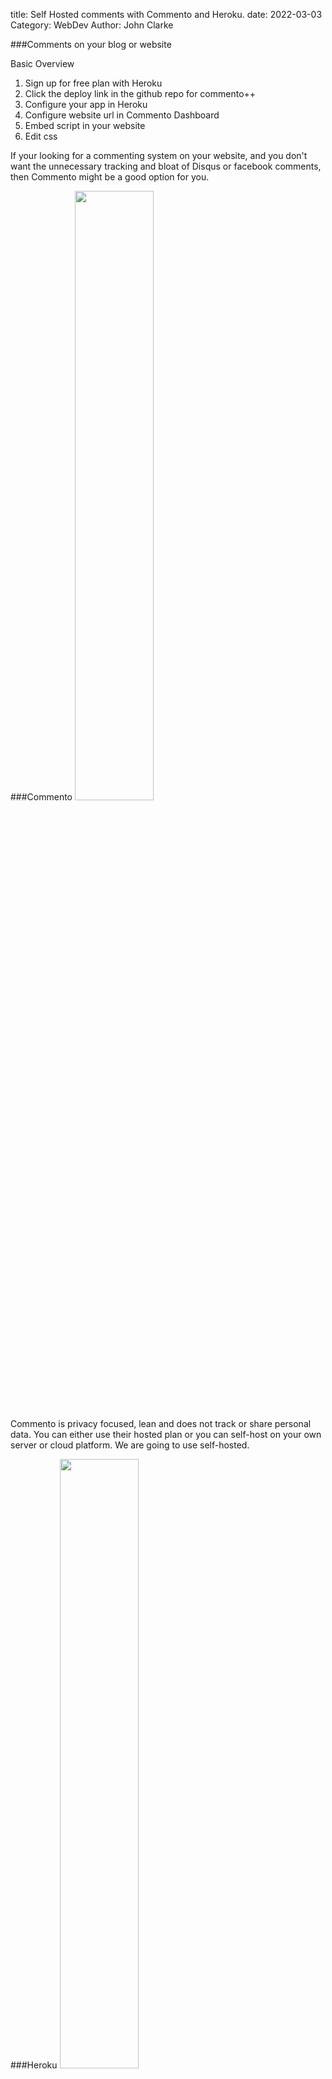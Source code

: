 title: Self Hosted comments with Commento and Heroku.
date: 2022-03-03
Category: WebDev
Author: John Clarke

###Comments on your blog or website

Basic Overview 

1. Sign up for free plan with Heroku
2. Click the deploy link in the github repo for commento++
3. Configure your app in Heroku
4. Configure website url in Commento Dashboard
5. Embed script in your website
6. Edit css 

If your looking for a commenting system on your website, and you don't want the unnecessary tracking and bloat of Disqus or facebook comments, then Commento might be a good option for you.



###Commento
<img src="images/commento-heroku-deploy.jpg" class="img-fluid" width="50%">

Commento is privacy focused, lean and does not track or share personal data.  You can either use their hosted plan or you can self-host on your own server or cloud platform.  We are going to use self-hosted.

###Heroku
<img src="images/heroku-screenshot.jpg" class="img-fluid" width="50%">

A good way to try out Commento as a self hosted option is to used Heroku as your cloud application host.

###1. Sign up for free plan with Heroku

Sign-up for a Free account at Heroku.

Heroku has a free plan to get you started with your MVP's or personal projects apps.  The free plan comes with 550 to 1000 dyno hours per month.  Dynos are virtualized Linux containers that run your app and are able to scale to your needs. <a href="https://www.heroku.com/dynos">https://www.heroku.com/dynos</a>

### 2. Click the deploy link in the github repo for commento++


Its a good idea to read  through the readme file of this repo before clicking  the deploy link.

The Github Repo for Commentoplusplus:

 <a href="https://github.com/souramoo/commentoplusplus">https://github.com/souramoo/commentoplusplus</a>
 
This is a fork of Commento that offers additional features and fixes as well as one-click deploy to Heroku. 

Click the deploy link in the github repo for commento++

###3.  Configure your app in Heroku

Sign in if you need to.  Heroku will bring you to the configuration page for deploying Commento

There are just a couple of field that are required.

<img src="/images/create-app-heroku.jpg" class="img-fluid" width="50%">

-App Name 

-COMMENTO_FORBID_NEW_OWNERS 
    default  is false.  You should set this to 'true' so that only you can register an admin account. You can also change this later from the heroku dashbar.

-COMMENTO_ORIGIN
    This one is important.  This is the url of where Commento will be hosted.  It will also be where you will login in to your admin dashboard for managing the commenting system.  You can configure a subdomain with your domain host like 'commento.yoursite.com'  or you can just do with the domain that Heroku gives you.  But since you havent created the app yet ,  you don't have the Heroku address for the app yet.  So just put in a place holder like "commento.yoursite.com".  It is important to change this once you get the Heroku address for the app.

All the other setting you can leave as is or change them if you know what your doing.
When you done click on "Deploy app"

It will take a few minute to build and then Heroku will take you to your dashboard where you can see the app.  Heroku will give the app a random name.  You can change this name if you wish to help remember what it is.  


To change your app name click the app and go to settings. In the app name field give your app a new name and then click save. 


When you change the App Name under settings , Heroku will also update its url for the app.

If you plan to use Heroku's url for your app, you need to change it from the place holder used at the beginning.

From the Heroku dashboard, Click on the app and then click on settings.  

Scroll down and look under the config Vars for 'COMMENTO'

On the top right of the screen you can click open app to go to your app url.  When you do, copy the url and come back to your app settings in Heroku to update your COMMENTO_ORIGIN under 'congif vars.'  

Edit this value with pencil icon and paste in your url for your app. click save changes.

### 4. Configure website url in Commento Dashboard

Now its time to set up your Commento dashboard.  You will need to add the website domain where you will be adding the commento scripts.  This is because Commento prevents other websites from embedding your script.  If you don't remember what you app url is you can you can get to it through the Heroku dashboard by clicking on 'open app'.  This brings you to your app url.  Once you login to your app you can see the Commento dashboard.

Click on  '+ New Domain to add your website domains where you will be embedding the commento script. This window pops open:

<img src="/images/commento-add-domain.jpg" class="img-fluid" width="50%">

To get things working I had to add both the wild card:

    %.YOUR-URL.com

and the root domain:

    YOUR-URL.com


###5. Add Commento script to your website

Here is a link to Commento documentation dealing with front end: 

<a href="https://docs.commento.io/configuration/frontend/">https://docs.commento.io/configuration/frontend</a>


We will use the Pelican website generator for this example.  We want to have commenting on the bottom of every post in our blog.  To make this happen in pelican we need to put our Commento script near the bottom of our "article.html" template.  It should look something like this.

    <script defer src="YOUR-APP-NAME.herokuapp.com/js/commento.js"
    data-css-override="{{SITEURL}}/theme/css/commento.css"
    data-auto-init="true">
    </script>
    <div id="commento"></div>
    </div>
    </section>
    {% endblock %}

Make sure you change the 'YOUR-APP-NAME.herokuapp.com'  to the url of your commento app.


###6. Edit CSS

In the above code I have also added 

    data-css-override="{{SITEURL}}/theme/css/commento.css"
    data-auto-init="true"

This tells commento to allow style over-ride and where my css file is.  'commento.css' is a file I created to contain my custom commento styles.  You can see that the comment section below is styled to match the colors of this website.

I used Firefox web-developer tools and inspector to identify and modify the styles to match.  I modified the the styles in Firefox css inspector then copied them over to my 'commento.css'

Please leave a comment below!

---